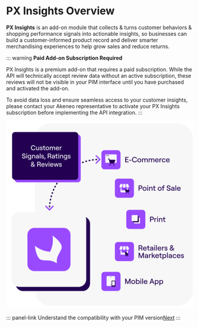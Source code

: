 # PX Insights Overview

**PX Insights** is an add-on module that collects & turns customer behaviors & shopping performance signals into actionable insights, so businesses can build a customer-informed product record and deliver smarter merchandising experiences to help grow sales and reduce returns.

::: warning
**Paid Add-on Subscription Required**

PX Insights is a premium add-on that requires a paid subscription. While the API will technically accept review data without an active subscription, these reviews will not be visible in your PIM interface until you have purchased and activated the add-on.

To avoid data loss and ensure seamless access to your customer insights, please contact your Akeneo representative to activate your PX Insights subscription before implementing the API integration.
:::

![overview-schema.png](../img/px-insights/overview-schema.png)

::: panel-link Understand the compatibility with your PIM version[Next](/px-insights/compatibility.html)
:::
